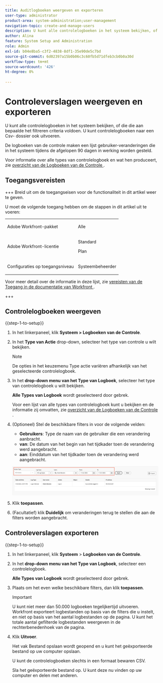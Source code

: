 ```yaml
---
title: Auditlogboeken weergeven en exporteren
user-type: administrator
product-area: system-administration;user-management
navigation-topic: create-and-manage-users
description: U kunt alle controlelogboeken in het systeem bekijken, of die die aan bepaalde het filtreren criteria voldoen. U kunt controlelogboeken ook exporteren. De logboeken van de controle maken een lijst gebruiker-veranderingen die in het systeem tijdens de afgelopen 90 dagen in werking worden gesteld.
author: Alina
feature: System Setup and Administration
role: Admin
exl-id: b04e8ba5-c3f2-4838-8df1-35e90de5c7bd
source-git-commit: 6d02397a15b0b06c3c60fb5d71dfeb3cb0b0a30d
workflow-type: tm+mt
source-wordcount: '426'
ht-degree: 0%

---
```


# Controleverslagen weergeven en exporteren

<!--
**DON'T DELETE, DRAFT OR HIDE THIS ARTICLE. IT IS LINKED TO THE PRODUCT, THROUGH THE CONTEXT SENSITIVE HELP LINKS. **
-->

U kunt alle controlelogboeken in het systeem bekijken, of die die aan bepaalde het filtreren criteria voldoen. U kunt controlelogboeken naar een Csv- dossier ook uitvoeren.

De logboeken van de controle maken een lijst gebruiker-veranderingen die in het systeem tijdens de afgelopen 90 dagen in werking worden gesteld.

Voor informatie over alle types van controlelogboek en wat hen produceert, zie [&#x200B; overzicht van de Logboeken van de Controle &#x200B;](../../../administration-and-setup/add-users/create-and-manage-users/audit-logs.md).

## Toegangsvereisten

+++ Breid uit om de toegangseisen voor de functionaliteit in dit artikel weer te geven.

U moet de volgende toegang hebben om de stappen in dit artikel uit te voeren:

<table style="table-layout:auto"> 
 <col> 
 <col> 
 <tbody> 
  <tr> 
   <td role="rowheader">Adobe Workfront-pakket</td> 
   <td><p>Alle</p></td> 
  </tr> 
  <tr> 
  <tr> 
   <td role="rowheader">Adobe Workfront-licentie</td> 
   <td><p>Standard</p>
       <p>Plan</p></td>
  </tr> 
  </tr> 
  <tr> 
   <td role="rowheader">Configuraties op toegangsniveau</td> 
   <td><p>Systeembeheerder</p></td>
  </tr> 
 </tbody> 
</table>

Voor meer detail over de informatie in deze lijst, zie [&#x200B; vereisten van de Toegang in de documentatie van Workfront &#x200B;](/help/quicksilver/administration-and-setup/add-users/access-levels-and-object-permissions/access-level-requirements-in-documentation.md).

+++

## Controlelogboeken weergeven

{{step-1-to-setup}}

1. In het linkerpaneel, klik **Systeem > Logboeken van de Controle**.
1. In het **Type van Actie** drop-down, selecteer het type van controle u wilt bekijken.

   >[!NOTE]
   >
   >De opties in het keuzemenu Type actie variëren afhankelijk van het geselecteerde controlelogboek.

1. In het **drop-down menu van het Type van Logboek**, selecteer het type van controlelogboek u wilt bekijken.

   **Alle Types van Logboek** wordt geselecteerd door gebrek.

   Voor een lijst van alle types van controlelogboek kunt u bekijken en de informatie zij omvatten, zie [&#x200B; overzicht van de Logboeken van de Controle &#x200B;](../../../administration-and-setup/add-users/create-and-manage-users/audit-logs.md).

1. (Optioneel) Stel de beschikbare filters in voor de volgende velden:

   * **Gebruikers**: Type de naam van de gebruiker die een verandering aanbracht.
   * **van**: De datum van het begin van het tijdkader toen de verandering werd aangebracht.
   * **aan**: Einddatum van het tijdkader toen de verandering werd aangebracht.

   ![&#x200B; Logboeken van de Controle &#x200B;](assets/audit-logs.png)

1. Klik **toepassen**.
1. (Facultatief) klik **Duidelijk** om veranderingen terug te stellen die aan de filters worden aangebracht.

## Controleverslagen exporteren

{{step-1-to-setup}}

1. In het linkerpaneel, klik **Systeem** > **Logboeken van de Controle**.

1. In het **drop-down menu van het Type van Logboek**, selecteer een controlelogboek.

   **Alle Types van Logboek** wordt geselecteerd door gebrek.

1. Plaats om het even welke beschikbare filters, dan klik **toepassen**.

   >[!IMPORTANT]
   >
   >U kunt niet meer dan 50.000 logboeken tegelijkertijd uitvoeren. Workfront exporteert logbestanden op basis van de filters die u instelt, en niet op basis van het aantal logbestanden op de pagina. U kunt het totale aantal gefilterde logbestanden weergeven in de rechterbenedenhoek van de pagina.

1. Klik **Uitvoer**.

   Het vak Bestand opslaan wordt geopend en u kunt het geëxporteerde bestand op uw computer opslaan.

   U kunt de controlelogboeken slechts in een formaat bewaren CSV.

   Sla het geëxporteerde bestand op. U kunt deze nu vinden op uw computer en delen met anderen.
